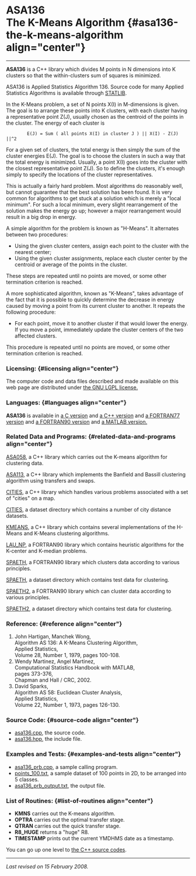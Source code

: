 ASA136\
The K-Means Algorithm {#asa136-the-k-means-algorithm align="center"}
=====================

------------------------------------------------------------------------

**ASA136** is a C++ library which divides M points in N dimensions into
K clusters so that the within-clusters sum of squares is minimized.

ASA136 is Applied Statistics Algorithm 136. Source code for many Applied
Statistics Algorithms is available through
[STATLIB](http://lib.stat.cmu.edu/apstat).

In the K-Means problem, a set of N points X(I) in M-dimensions is given.
The goal is to arrange these points into K clusters, with each cluster
having a representative point Z(J), usually chosen as the centroid of
the points in the cluster. The energy of each cluster is

            E(J) = Sum ( all points X(I) in cluster J ) || X(I) - Z(J) ||^2
          

For a given set of clusters, the total energy is then simply the sum of
the cluster energies E(J). The goal is to choose the clusters in such a
way that the total energy is minimized. Usually, a point X(I) goes into
the cluster with the closest representative point Z(J). So to define the
clusters, it's enough simply to specify the locations of the cluster
representatives.

This is actually a fairly hard problem. Most algorithms do reasonably
well, but cannot guarantee that the best solution has been found. It is
very common for algorithms to get stuck at a solution which is merely a
"local minimum". For such a local minimum, every slight rearrangement of
the solution makes the energy go up; however a major rearrangement would
result in a big drop in energy.

A simple algorithm for the problem is known as "H-Means". It alternates
between two procedures:

-   Using the given cluster centers, assign each point to the cluster
    with the nearest center;
-   Using the given cluster assignments, replace each cluster center by
    the centroid or average of the points in the cluster.

These steps are repeated until no points are moved, or some other
termination criterion is reached.

A more sophisticated algorithm, known as "K-Means", takes advantage of
the fact that it is possible to quickly determine the decrease in energy
caused by moving a point from its current cluster to another. It repeats
the following procedure:

-   For each point, move it to another cluster if that would lower the
    energy. If you move a point, immediately update the cluster centers
    of the two affected clusters.

This procedure is repeated until no points are moved, or some other
termination criterion is reached.

### Licensing: {#licensing align="center"}

The computer code and data files described and made available on this
web page are distributed under [the GNU LGPL
license.](../../txt/gnu_lgpl.txt)

### Languages: {#languages align="center"}

**ASA136** is available in [a C version](../../c_src/asa136/asa136.md)
and [a C++ version](../../master/asa136/asa136.md) and [a FORTRAN77
version](../../f77_src/asa136/asa136.md) and [a FORTRAN90
version](../../f_src/asa136/asa136.md) and [a MATLAB
version.](../../m_src/asa136/asa136.md)

### Related Data and Programs: {#related-data-and-programs align="center"}

[ASA058](../../master/asa058/asa058.md), a C++ library which carries
out the K-means algorithm for clustering data.

[ASA113](../../master/asa113/asa113.md), a C++ library which
implements the Banfield and Bassill clustering algorithm using transfers
and swaps.

[CITIES](../../master/cities/cities.md), a C++ library which handles
various problems associated with a set of "cities" on a map.

[CITIES](../../datasets/cities/cities.md), a dataset directory which
contains a number of city distance datasets.

[KMEANS](../../master/kmeans/kmeans.md), a C++ library which contains
several implementations of the H-Means and K-Means clustering
algorithms.

[LAU\_NP](../../f_src/lau_np/lau_np.md), a FORTRAN90 library which
contains heuristic algorithms for the K-center and K-median problems.

[SPAETH](../../f_src/spaeth/spaeth.md), a FORTRAN90 library which
clusters data according to various principles.

[SPAETH](../../datasets/spaeth/spaeth.md), a dataset directory which
contains test data for clustering.

[SPAETH2](../../f_src/spaeth2/spaeth2.md), a FORTRAN90 library which
can cluster data according to various principles.

[SPAETH2](../../datasets/spaeth2/spaeth2.md), a dataset directory
which contains test data for clustering.

### Reference: {#reference align="center"}

1.  John Hartigan, Manchek Wong,\
    Algorithm AS 136: A K-Means Clustering Algorithm,\
    Applied Statistics,\
    Volume 28, Number 1, 1979, pages 100-108.
2.  Wendy Martinez, Angel Martinez,\
    Computational Statistics Handbook with MATLAB,\
    pages 373-376,\
    Chapman and Hall / CRC, 2002.
3.  David Sparks,\
    Algorithm AS 58: Euclidean Cluster Analysis,\
    Applied Statistics,\
    Volume 22, Number 1, 1973, pages 126-130.

### Source Code: {#source-code align="center"}

-   [asa136.cpp](asa136.cpp), the source code.
-   [asa136.hpp](asa136.hpp), the include file.

### Examples and Tests: {#examples-and-tests align="center"}

-   [asa136\_prb.cpp](asa136_prb.cpp), a sample calling program.
-   [points\_100.txt](points_100.txt), a sample dataset of 100 points in
    2D, to be arranged into 5 classes.
-   [asa136\_prb\_output.txt](asa136_prb_output.txt), the output file.

### List of Routines: {#list-of-routines align="center"}

-   **KMNS** carries out the K-means algorithm.
-   **OPTRA** carries out the optimal transfer stage.
-   **QTRAN** carries out the quick transfer stage.
-   **R8\_HUGE** returns a "huge" R8.
-   **TIMESTAMP** prints out the current YMDHMS date as a timestamp.

You can go up one level to [the C++ source codes](../cpp_src.md).

------------------------------------------------------------------------

*Last revised on 15 February 2008.*
